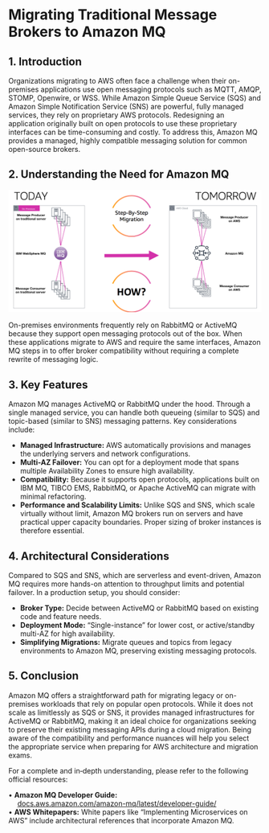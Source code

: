 # Migrating Traditional Message Brokers to Amazon MQ

## 1. Introduction

Organizations migrating to AWS often face a challenge when their on-premises applications use open messaging protocols such as MQTT, AMQP, STOMP, Openwire, or WSS. While Amazon Simple Queue Service (SQS) and Amazon Simple Notification Service (SNS) are powerful, fully managed services, they rely on proprietary AWS protocols. Redesigning an application originally built on open protocols to use these proprietary interfaces can be time-consuming and costly. To address this, Amazon MQ provides a managed, highly compatible messaging solution for common open-source brokers.

## 2. Understanding the Need for Amazon MQ

![amazon-mq](./_assets/amazon-mq.png)

On-premises environments frequently rely on RabbitMQ or ActiveMQ because they support open messaging protocols out of the box. When these applications migrate to AWS and require the same interfaces, Amazon MQ steps in to offer broker compatibility without requiring a complete rewrite of messaging logic. 

## 3. Key Features

Amazon MQ manages ActiveMQ or RabbitMQ under the hood. Through a single managed service, you can handle both queueing (similar to SQS) and topic-based (similar to SNS) messaging patterns. Key considerations include:

- **Managed Infrastructure:** AWS automatically provisions and manages the underlying servers and network configurations.  
- **Multi-AZ Failover:** You can opt for a deployment mode that spans multiple Availability Zones to ensure high availability.  
- **Compatibility:** Because it supports open protocols, applications built on IBM MQ, TIBCO EMS, RabbitMQ, or Apache ActiveMQ can migrate with minimal refactoring.  
- **Performance and Scalability Limits:** Unlike SQS and SNS, which scale virtually without limit, Amazon MQ brokers run on servers and have practical upper capacity boundaries. Proper sizing of broker instances is therefore essential.

## 4. Architectural Considerations
Compared to SQS and SNS, which are serverless and event-driven, Amazon MQ requires more hands-on attention to throughput limits and potential failover. In a production setup, you should consider:

- **Broker Type:** Decide between ActiveMQ or RabbitMQ based on existing code and feature needs.  
- **Deployment Mode:** “Single-instance” for lower cost, or active/standby multi-AZ for high availability.  
- **Simplifying Migrations:** Migrate queues and topics from legacy environments to Amazon MQ, preserving existing messaging protocols.

## 5. Conclusion

Amazon MQ offers a straightforward path for migrating legacy or on-premises workloads that rely on popular open protocols. While it does not scale as limitlessly as SQS or SNS, it provides managed infrastructures for ActiveMQ or RabbitMQ, making it an ideal choice for organizations seeking to preserve their existing messaging APIs during a cloud migration. Being aware of the compatibility and performance nuances will help you select the appropriate service when preparing for AWS architecture and migration exams.

For a complete and in‐depth understanding, please refer to the following official resources:

• **Amazon MQ Developer Guide:**  
  [docs.aws.amazon.com/amazon-mq/latest/developer-guide/](https://docs.aws.amazon.com/amazon-mq/latest/developer-guide/)  
• **AWS Whitepapers:** White papers like “Implementing Microservices on AWS” include architectural references that incorporate Amazon MQ.  